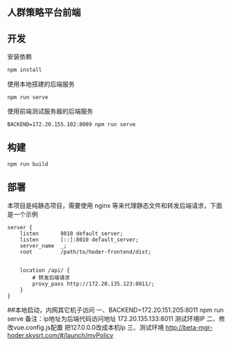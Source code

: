 人群策略平台前端
---

## 开发
安装依赖
```bash
npm install
```

使用本地搭建的后端服务
```
npm run serve
```

使用前端测试服务器的后端服务
```
BACKEND=172.20.155.102:8009 npm run serve
```

## 构建
```
npm run build

```
## 部署
本项目是纯静态项目，需要使用 nginx 等来代理静态文件和转发后端请求，下面是一个示例
```
server {
    listen       8010 default_server;
    listen       [::]:8010 default_server;
    server_name  _;
    root         /path/to/hoder-frontend/dist;


    location /api/ {
        # 转发后端请求
        proxy_pass http://172.20.135.123:8011/;
    }
}

```
##本地启动，内网其它机子访问
一、BACKEND=172.20.151.205:8011 npm run serve
备注：ip地址为后端代码访问地址 172.20.135.133:8011 测试环境IP
二、修改vue.config.js配置
把127.0.0.0改成本机Ip
三、测试环境
http://beta-mgr-hoder.skysrt.com/#/launch/myPolicy
